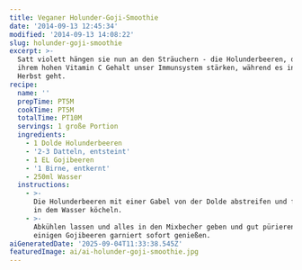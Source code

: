 ```yaml
---
title: Veganer Holunder-Goji-Smoothie
date: '2014-09-13 12:45:34'
modified: '2014-09-13 14:08:22'
slug: holunder-goji-smoothie
excerpt: >-
  Satt violett hängen sie nun an den Sträuchern - die Holunderbeeren, die mit
  ihrem hohen Vitamin C Gehalt unser Immunsystem stärken, während es in den
  Herbst geht.
recipe:
  name: ''
  prepTime: PT5M
  cookTime: PT5M
  totalTime: PT10M
  servings: 1 große Portion
  ingredients:
    - 1 Dolde Holunderbeeren
    - '2-3 Datteln, entsteint'
    - 1 EL Gojibeeren
    - '1 Birne, entkernt'
    - 250ml Wasser
  instructions:
    - >-
      Die Holunderbeeren mit einer Gabel von der Dolde abstreifen und für 3min
      in dem Wasser köcheln.
    - >-
      Abkühlen lassen und alles in den Mixbecher geben und gut pürieren. Mit
      einigen Gojibeeren garniert sofort genießen.
aiGeneratedDate: '2025-09-04T11:33:38.545Z'
featuredImage: ai/ai-holunder-goji-smoothie.jpg
---
```


